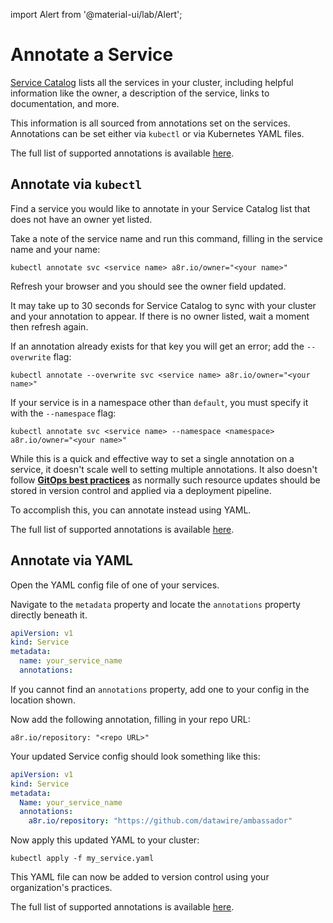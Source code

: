 import Alert from '@material-ui/lab/Alert';

# Annotate a Service

[Service Catalog](https://app.getambassador.io/cloud/catalog) lists all the services in your cluster, including helpful information like the owner, a description of the service, links to documentation, and more.

This information is all sourced from annotations set on the services.  Annotations can be set either via `kubectl` or via Kubernetes YAML files.

<Alert severity="info">The full list of supported annotations is available <a href="../../reference/annotations/">here</a>.</Alert>

## Annotate via `kubectl`

Find a service you would like to annotate in your Service Catalog list that does not have an owner yet listed.

Take a note of the service name and run this command, filling in the service name and your name:

```
kubectl annotate svc <service name> a8r.io/owner="<your name>"
```

Refresh your browser and you should see the owner field updated.

<Alert severity="info">It may take up to 30 seconds for Service Catalog to sync with your cluster and your annotation to appear. If there is no owner listed, wait a moment then refresh again.</Alert>

If an annotation already exists for that key you will get an error; add the `--overwrite` flag:

```
kubectl annotate --overwrite svc <service name> a8r.io/owner="<your name>"
```

If your service is in a namespace other than `default`, you must specify it with the `--namespace` flag:

```
kubectl annotate svc <service name> --namespace <namespace> a8r.io/owner="<your name>"
```

While this is a quick and effective way to set a single annotation on a service, it doesn't scale well to setting multiple annotations.  It also doesn't follow <a href="../../../../../edge-stack/latest/topics/concepts/gitops-continuous-delivery/#continuous-delivery-and-gitops"><b>GitOps best practices</b></a> as normally such resource updates should be stored in version control and applied via a deployment pipeline.

To accomplish this, you can annotate instead using YAML.

<Alert severity="info">The full list of supported annotations is available <a href="../../reference/annotations/">here</a>.</Alert>

## Annotate via YAML

Open the YAML config file of one of your services.

Navigate to the `metadata` property and locate the `annotations` property directly beneath it.

```yaml
apiVersion: v1
kind: Service
metadata:
  name: your_service_name
  annotations:
```

If you cannot find an `annotations` property, add one to your config in the location shown.

Now add the following annotation, filling in your repo URL:

`a8r.io/repository: "<repo URL>"`

Your updated Service config should look something like this:

```yaml
apiVersion: v1
kind: Service
metadata:
  Name: your_service_name
  annotations:
    a8r.io/repository: "https://github.com/datawire/ambassador"
```

Now apply this updated YAML to your cluster:

```
kubectl apply -f my_service.yaml
```

This YAML file can now be added to version control using your organization's practices.

<Alert severity="info">The full list of supported annotations is available <a href="../../reference/annotations/">here</a>.</Alert>